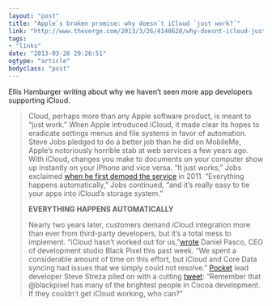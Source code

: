 ```yaml
---
layout: "post"
title: "Apple`s broken promise: why doesn`t iCloud `just work?`"
link: "http://www.theverge.com/2013/3/26/4148628/why-doesnt-icloud-just-work?utm_source=loopinsight.com&utm_medium=referral&utm_campaign=Feed"
tags: 
- "links"
date: "2013-03-26 20:26:51"
ogtype: "article"
bodyclass: "post"
---
```


Ellis Hamburger writing about why we haven’t seen more app developers supporting iCloud.

> Cloud, perhaps more than any Apple software product, is meant to “just work.” When Apple introduced iCloud, it made clear its hopes to eradicate settings menus and file systems in favor of automation. Steve Jobs pledged to do a better job than he did on MobileMe, Apple’s notoriously horrible stab at web services a few years ago. With iCloud, changes you make to documents on your computer show up instantly on your iPhone and vice versa. “It just works,” Jobs exclaimed [when he first demoed the service](http://www.youtube.com/watch?v=O_C1TZIT-qQ) in 2011. “Everything happens automatically,” Jobs continued, “and it’s really easy to tie your apps into iCloud’s storage system.”
> 
> **EVERYTHING HAPPENS AUTOMATICALLY**
> 
> Nearly two years later, customers demand iCloud integration more than ever from third-party developers, but it’s a total mess to implement. “iCloud hasn’t worked out for us,”[wrote](http://blackpixel.com/blog/2013/03/the-return-of-netnewswire.html) Daniel Pasco, CEO of development studio Black Pixel this past week. “We spent a considerable amount of time on this effort, but iCloud and Core Data syncing had issues that we simply could not resolve.” [Pocket](http://getpocket.com/) lead developer Steve Streza piled on with a cutting [tweet](https://twitter.com/SteveStreza/status/314494942489751553): “Remember that @blackpixel has many of the brightest people in Cocoa development. If they couldn’t get iCloud working, who can?”